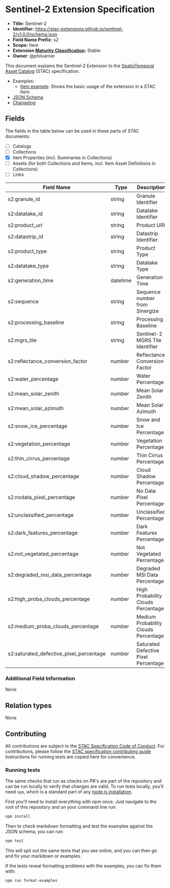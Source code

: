 # Sentinel-2 Extension Specification

- **Title:** Sentinel-2
- **Identifier:** <https://stac-extensions.github.io/sentinel-2/v1.0.0/schema.json>
- **Field Name Prefix:** s2
- **Scope:** Item
- **Extension [Maturity Classification](https://github.com/radiantearth/stac-spec/tree/master/extensions/README.md#extension-maturity):** Stable
- **Owner**: @philvarner

This document explains the Sentinel-2 Extension to the [SpatioTemporal Asset Catalog](https://github.com/radiantearth/stac-spec) (STAC) specification.

- Examples:
  - [Item example](examples/item.json): Shows the basic usage of the extension in a STAC Item
- [JSON Schema](json-schema/schema.json)
- [Changelog](./CHANGELOG.md)

## Fields

The fields in the table below can be used in these parts of STAC documents:

- [ ] Catalogs
- [ ] Collections
- [x] Item Properties (incl. Summaries in Collections)
- [ ] Assets (for both Collections and Items, incl. Item Asset Definitions in Collections)
- [ ] Links

| Field Name                              | Type     | Description                          |
| --------------------------------------- | -------- | ------------------------------------ |
| s2:granule_id                           | string   | Granule Identifier                   |
| s2:datatake_id                          | string   | Datatake Identifier                  |
| s2:product_uri                          | string   | Product URI                          |
| s2:datastrip_id                         | string   | Datastrip Identifier                 |
| s2:product_type                         | string   | Product Type                         |
| s2:datatake_type                        | string   | Datatake Type                        |
| s2:generation_time                      | datetime | Generation Time                      |
| s2:sequence                             | string   | Sequence number from Sinergize       |
| s2:processing_baseline                  | string   | Processing Baseline                  |
| s2:mgrs_tile                            | string   | Sentinel-2 MGRS Tile Identifier      |
| s2:reflectance_conversion_factor        | number   | Reflectance Conversion Factor        |
| s2:water_percentage                     | number   | Water Percentage                     |
| s2:mean_solar_zenith                    | number   | Mean Solar Zenith                    |
| s2:mean_solar_azimuth                   | number   | Mean Solar Azimuth                   |
| s2:snow_ice_percentage                  | number   | Snow and Ice Percentage              |
| s2:vegetation_percentage                | number   | Vegetation Percentage                |
| s2:thin_cirrus_percentage               | number   | Thin Cirrus Percentage               |
| s2:cloud_shadow_percentage              | number   | Cloud Shadow Percentage              |
| s2:nodata_pixel_percentage              | number   | No Data Pixel Percentage             |
| s2:unclassified_percentage              | number   | Unclassified Percentage              |
| s2:dark_features_percentage             | number   | Dark Features Percentage             |
| s2:not_vegetated_percentage             | number   | Not Vegetated Percentage             |
| s2:degraded_msi_data_percentage         | number   | Degraded MSI Data Percentage         |
| s2:high_proba_clouds_percentage         | number   | High Probability Clouds Percentage   |
| s2:medium_proba_clouds_percentage       | number   | Medium Probability Clouds Percentage |
| s2:saturated_defective_pixel_percentage | number   | Saturated Defective Pixel Percentage |

### Additional Field Information

None

## Relation types

None

## Contributing

All contributions are subject to the
[STAC Specification Code of Conduct](https://github.com/radiantearth/stac-spec/blob/master/CODE_OF_CONDUCT.md).
For contributions, please follow the
[STAC specification contributing guide](https://github.com/radiantearth/stac-spec/blob/master/CONTRIBUTING.md) Instructions
for running tests are copied here for convenience.

### Running tests

The same checks that run as checks on PR's are part of the repository and can be run locally to verify that changes are valid.
To run tests locally, you'll need `npm`, which is a standard part of any [node.js installation](https://nodejs.org/en/download/).

First you'll need to install everything with npm once. Just navigate to the root of this
repository and on your command line run:

```bash
npm install
```

Then to check markdown formatting and test the examples against the JSON schema, you can run:

```bash
npm test
```

This will spit out the same texts that you see online, and you can then go and fix your markdown or examples.

If the tests reveal formatting problems with the examples, you can fix them with:

```bash
npm run format-examples
```
